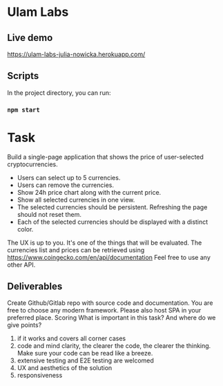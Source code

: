 # Ulam Labs

## Live demo

https://ulam-labs-julia-nowicka.herokuapp.com/

##  Scripts

In the project directory, you can run:

### `npm start`

# Task

Build a single-page application that shows the price of user-selected cryptocurrencies.

- Users can select up to 5 currencies.
- Users can remove the currencies.
- Show 24h price chart along with the current price.
- Show all selected currencies in one view.
- The selected currencies should be persistent. Refreshing the page should not reset
  them.
- Each of the selected currencies should be displayed with a distinct color.


The UX is up to you. It's one of the things that will be evaluated.
The currencies list and prices can be retrieved using
https://www.coingecko.com/en/api/documentation
Feel free to use any other API.

## Deliverables

Create Github/Gitlab repo with source code and documentation. You are free to choose any
modern framework. Please also host SPA in your preferred place.
Scoring
What is important in this task? And where do we give points?

1. if it works and covers all corner cases
2. code and mind clarity, the clearer the code, the clearer the thinking. Make sure your
   code can be read like a breeze.
3. extensive testing and E2E testing are welcomed
4. UX and aesthetics of the solution
5. responsiveness


